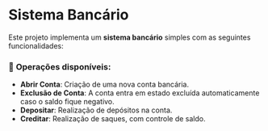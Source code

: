 # Sistema Bancário

Este projeto implementa um **sistema bancário** simples com as seguintes funcionalidades:

### 🏦 **Operações disponíveis:**

- **Abrir Conta**: Criação de uma nova conta bancária.
- **Exclusão de Conta**: A conta entra em estado excluída automaticamente caso o saldo fique negativo.
- **Depositar**: Realização de depósitos na conta.
- **Creditar**: Realização de saques, com controle de saldo.

